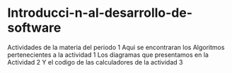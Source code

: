 # Introducci-n-al-desarrollo-de-software
Actividades de la materia del periodo 1
Aqui se encontraran los Algoritmos pertenecientes a la actividad 1
Los diagramas que presentamos en la Actividad 2
Y el codigo de las calculadores de la actividad 3

